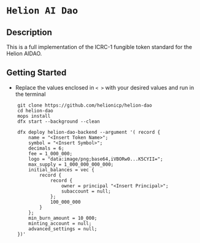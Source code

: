 # `Helion AI Dao`


## Description

This is a full implementation of the ICRC-1 fungible token standard for the Helion AIDAO.

## Getting Started 

- Replace the values enclosed in `< >` with your desired values and run in the terminal

```motoko
    git clone https://github.com/helionicp/helion-dao
    cd helion-dao
    mops install
    dfx start --background --clean

    dfx deploy helion-dao-backend --argument '( record {                     
        name = "<Insert Token Name>";                         
        symbol = "<Insert Symbol>";                           
        decimals = 6;                                           
        fee = 1_000_000;                                        
        logo = "data:image/png;base64,iVBORw0...K5CYII=";                                        
        max_supply = 1_000_000_000_000;                         
        initial_balances = vec {                                
            record {                                            
                record {                                        
                    owner = principal "<Insert Principal>";   
                    subaccount = null;                          
                };                                              
                100_000_000                                 
            }                                                   
        };                                                      
        min_burn_amount = 10_000;                         
        minting_account = null;                                 
        advanced_settings = null;                               
    })'
  ```
